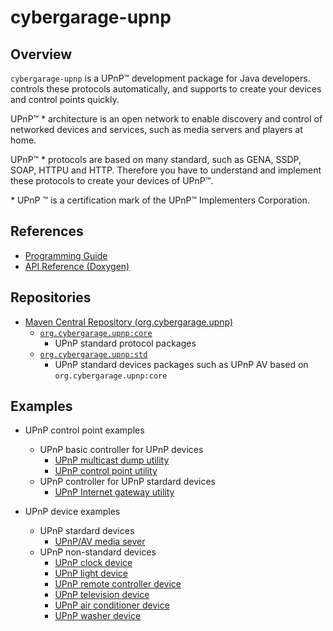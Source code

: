 # cybergarage-upnp

## Overview

`cybergarage-upnp` is a UPnP™ development package for Java developers. controls these protocols automatically, and supports to create your devices and control points quickly.

UPnP™ \* architecture is an open network to enable discovery and control of networked devices and services, such as media servers and players at home.

UPnP™ \* protocols are based on many standard, such as GENA, SSDP, SOAP, HTTPU and HTTP. Therefore you have to understand and implement these protocols to create your devices of UPnP™.

\* UPnP ™ is a certification mark of the UPnP™ Implementers Corporation.

## References

- [Programming Guide](doc/cybergarage-upnp-prgguide.pdf)
- [API Reference (Doxygen)](http://cybergarage.github.io/cybergarage-upnp/)

## Repositories

- [Maven Central Repository (org.cybergarage.upnp)](https://search.maven.org/search?q=g:org.cybergarage.upnp)
  - [`org.cybergarage.upnp:core`](https://search.maven.org/artifact/org.cybergarage.upnp/core)
    - UPnP standard protocol packages 
  - [`org.cybergarage.upnp:std`](https://search.maven.org/artifact/org.cybergarage.upnp/std)
    - UPnP standard devices packages such as UPnP AV based on `org.cybergarage.upnp:core`

## Examples

- UPnP control point examples
  - UPnP basic controller for UPnP devices
    - [UPnP multicast dump utility](tools/upnpdump)
    - [UPnP control point utility](tools/control-point)
  - UPnP controller for UPnP stardard devices
    - [UPnP Internet gateway utility ](tools/igd-tool)
 
- UPnP device examples
  - UPnP stardard devices
    - [UPnP/AV media sever](examples/media-server)
  - UPnP non-standard devices
    - [UPnP clock device](examples/clock)
    - [UPnP light device](examples/light)
    - [UPnP remote controller device](examples/)
    - [UPnP television device](examples/tv)
    - [UPnP air conditioner device](examples/air-conditioner)
    - [UPnP washer device](examples/washer)
